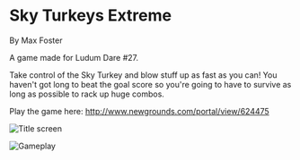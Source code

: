 Sky Turkeys Extreme
===================
By Max Foster

A game made for Ludum Dare #27.

Take control of the Sky Turkey and blow stuff up as fast as you can! You haven't got long to beat the goal score so you're going to have to survive as long as possible to rack up huge combos. 

Play the game here: http://www.newgrounds.com/portal/view/624475

![Title screen](http://www.ludumdare.com/compo/wp-content/compo2/273708/4920-shot0.png)

![Gameplay](http://www.ludumdare.com/compo/wp-content/compo2/273708/4920-shot1.png)
